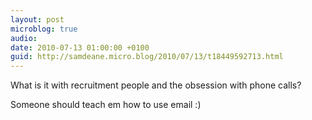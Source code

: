 ```yaml
---
layout: post
microblog: true
audio: 
date: 2010-07-13 01:00:00 +0100
guid: http://samdeane.micro.blog/2010/07/13/t18449592713.html
---
```

What is it with recruitment people and the obsession with phone calls? 

Someone should teach em how to use email :)

